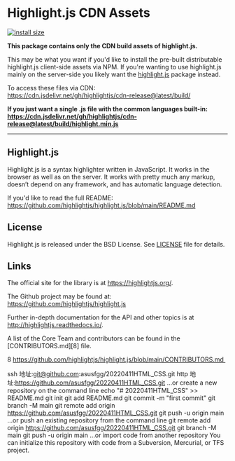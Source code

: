 # Highlight.js CDN Assets

[![install size](https://packagephobia.now.sh/badge?p=highlight.js)](https://packagephobia.now.sh/result?p=highlight.js)

**This package contains only the CDN build assets of highlight.js.**

This may be what you want if you'd like to install the pre-built distributable highlight.js client-side assets via NPM. If you're wanting to use highlight.js mainly on the server-side you likely want the [highlight.js][1] package instead.

To access these files via CDN:<br>
https://cdn.jsdelivr.net/gh/highlightjs/cdn-release@latest/build/

**If you just want a single .js file with the common languages built-in:
<https://cdn.jsdelivr.net/gh/highlightjs/cdn-release@latest/build/highlight.min.js>**

---

## Highlight.js

Highlight.js is a syntax highlighter written in JavaScript. It works in
the browser as well as on the server. It works with pretty much any
markup, doesn’t depend on any framework, and has automatic language
detection.

If you'd like to read the full README:<br>
<https://github.com/highlightjs/highlight.js/blob/main/README.md>

## License

Highlight.js is released under the BSD License. See [LICENSE][7] file
for details.

## Links

The official site for the library is at <https://highlightjs.org/>.

The Github project may be found at: <https://github.com/highlightjs/highlight.js>

Further in-depth documentation for the API and other topics is at
<http://highlightjs.readthedocs.io/>.

A list of the Core Team and contributors can be found in the [CONTRIBUTORS.md][8] file.

[1]: https://www.npmjs.com/package/highlight.js
[7]: https://github.com/highlightjs/highlight.js/blob/main/LICENSE
8 https://github.com/highlightjs/highlight.js/blob/main/CONTRIBUTORS.md 







ssh 地址:[git@github.com](mailto:git@github.com):asusfgg/20220411HTML_CSS.git
http 地址:https://github.com/asusfgg/20220411HTML_CSS.git
…or create a new repository on the command line
echo "# 20220411HTML_CSS" >> README.md
git init
git add README.md
git commit -m "first commit"
git branch -M main
git remote add origin https://github.com/asusfgg/20220411HTML_CSS.git
git push -u origin main
…or push an existing repository from the command line
git remote add origin https://github.com/asusfgg/20220411HTML_CSS.git
git branch -M main
git push -u origin main
…or import code from another repository
You can initialize this repository with code from a Subversion, Mercurial, or TFS project.
